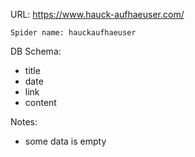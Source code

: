 URL: https://www.hauck-aufhaeuser.com/

    Spider name: hauckaufhaeuser

DB Schema:
- title
- date
- link
- content

Notes:
- some data is empty
